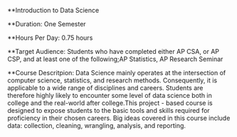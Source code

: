 **Introduction to Data Science

**Duration: One Semester 

**Hours Per Day: 0.75 hours 

**Target Audience: Students who have completed either AP CSA, or AP CSP, and at least one of the following;AP Statistics, AP Research Seminar

**Course Descritpion:
Data Science mainly operates at the intersection of computer science, statistics, and research methods. Consequently, it is applicable to a wide 
range of disciplines and careers. Students are therefore highly likely to encounter some level of data science both in college and the real-world
after college.This project - based course is designed to expose students to the basic tools and skills required for proficiency in their chosen careers. Big 
ideas covered in this course include data: collection, cleaning, wrangling, analysis, and reporting. 
